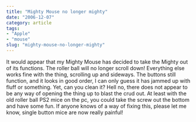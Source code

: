 ```yaml
---
title: "Mighty Mouse no longer mighty"
date: "2006-12-07"
category: article
tags:
- "Apple"
- "mouse"
slug: "mighty-mouse-no-longer-mighty"
---
```


It would appear that my Mighty Mouse has decided to take the Mighty out of its functions. The roller ball will no longer scroll down! Everything else works fine with the thing, scrolling up and sideways. The buttons still function, and it looks in good order, I can only guess it has jammed up with fluff or something. Yet, can you clean it? Hell no, there does not appear to be any way of opening the thing up to blast the crud out. At least with the old roller ball PS2 mice on the pc, you could take the screw out the bottom and have some fun. If anyone knows of a way of fixing this, please let me know, single button mice are now really painful!

